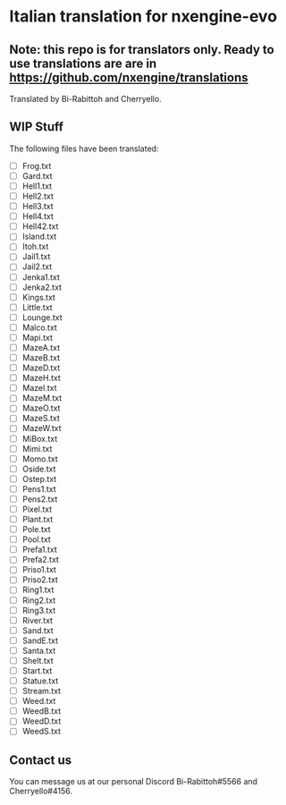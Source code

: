 # Italian translation for nxengine-evo
## Note: this repo is for translators only. Ready to use translations are are in https://github.com/nxengine/translations

Translated by Bi-Rabittoh and Cherryello.

## WIP Stuff
The following files have been translated:
- [ ] Frog.txt
- [ ] Gard.txt
- [ ] Hell1.txt
- [ ] Hell2.txt
- [ ] Hell3.txt
- [ ] Hell4.txt
- [ ] Hell42.txt
- [ ] Island.txt
- [ ] Itoh.txt
- [ ] Jail1.txt
- [ ] Jail2.txt
- [ ] Jenka1.txt
- [ ] Jenka2.txt
- [ ] Kings.txt
- [ ] Little.txt
- [ ] Lounge.txt
- [ ] Malco.txt
- [ ] Mapi.txt
- [ ] MazeA.txt
- [ ] MazeB.txt
- [ ] MazeD.txt
- [ ] MazeH.txt
- [ ] MazeI.txt
- [ ] MazeM.txt
- [ ] MazeO.txt
- [ ] MazeS.txt
- [ ] MazeW.txt
- [ ] MiBox.txt
- [ ] Mimi.txt
- [ ] Momo.txt
- [ ] Oside.txt
- [ ] Ostep.txt
- [ ] Pens1.txt
- [ ] Pens2.txt
- [ ] Pixel.txt
- [ ] Plant.txt
- [ ] Pole.txt
- [ ] Pool.txt
- [ ] Prefa1.txt
- [ ] Prefa2.txt
- [ ] Priso1.txt
- [ ] Priso2.txt
- [ ] Ring1.txt
- [ ] Ring2.txt
- [ ] Ring3.txt
- [ ] River.txt
- [ ] Sand.txt
- [ ] SandE.txt
- [ ] Santa.txt
- [ ] Shelt.txt
- [ ] Start.txt
- [ ] Statue.txt
- [ ] Stream.txt
- [ ] Weed.txt
- [ ] WeedB.txt
- [ ] WeedD.txt
- [ ] WeedS.txt

## Contact us
You can message us at our personal Discord Bi-Rabittoh#5566 and Cherryello#4156.